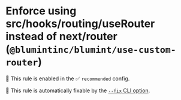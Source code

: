 # Enforce using src/hooks/routing/useRouter instead of next/router (`@blumintinc/blumint/use-custom-router`)

💼 This rule is enabled in the ✅ `recommended` config.

🔧 This rule is automatically fixable by the [`--fix` CLI option](https://eslint.org/docs/latest/user-guide/command-line-interface#--fix).

<!-- end auto-generated rule header -->
